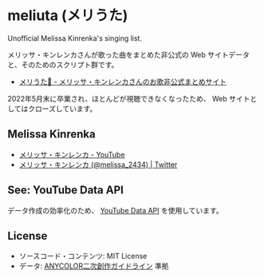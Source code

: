 # meliuta (メリうた)

Unofficial Melissa Kinrenka's singing list.

メリッサ・キンレンカさんが歌った曲をまとめた非公式の Web サイトデータと、そのためのスクリプト群です。

- [メリうた🐝 - メリッサ・キンレンカさんのお歌非公式まとめサイト](https://meliuta.nyamikan.net/)

2022年5月末に卒業され、ほとんどが視聴できなくなったため、 Web サイトとしてはクローズしています。

## Melissa Kinrenka

- [メリッサ・キンレンカ - YouTube](https://www.youtube.com/channel/UCwcyyxn6h9ex4sMXGtpQE_g)
- [メリッサ・キンレンカ (@melissa_2434) | Twitter](https://twitter.com/melissa_2434)

## See: YouTube Data API

データ作成の効率化のため、 [YouTube Data API](https://developers.google.com/youtube/v3) を使用しています。

## License

- ソースコード・コンテンツ: MIT License
- データ: [ANYCOLOR二次創作ガイドライン](https://event.nijisanji.app/guidelines/) 準拠

